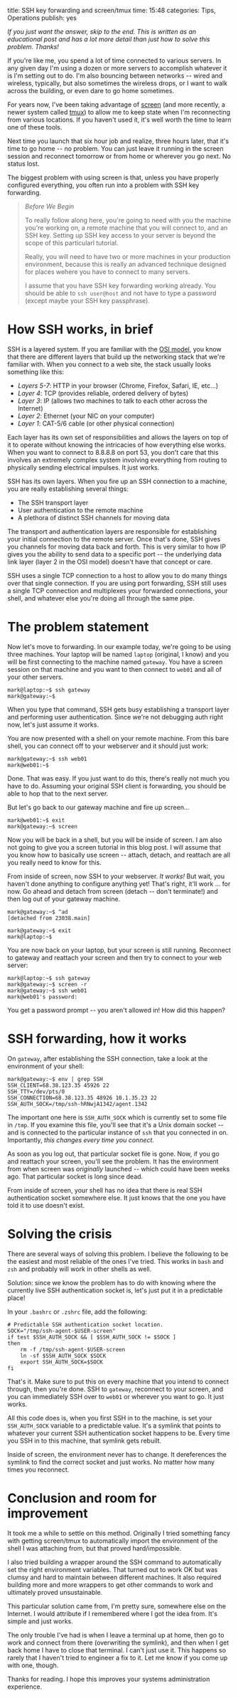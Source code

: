 title: SSH key forwarding and screen/tmux
time: 15:48
categories: Tips, Operations
publish: yes

*If you just want the answer, skip to the end. This is written as an
educational post and has a lot more detail than just how to solve this
problem. Thanks!*

If you're like me, you spend a lot of time connected to various servers.
In any given day I'm using a dozen or more servers to accomplish
whatever it is I'm setting out to do. I'm also bouncing between networks
-- wired and wireless, typically, but also sometimes the wireless
drops, or I want to walk across the building, or even dare to go home
sometimes.

For years now, I've been taking advantage of
[screen](http://www.gnu.org/s/screen/) (and more recently, a newer
system called [tmux](http://tmux.sourceforge.net/)) to allow me to keep
state when I'm reconnecting from various locations. If you haven't used
it, it's well worth the time to learn one of these tools.

Next time you launch that six hour job and realize, three hours later,
that it's time to go home -- no problem. You can just leave it running
in the screen session and reconnect tomorrow or from home or wherever
you go next. No status lost.

The biggest problem with using screen is that, unless you have properly
configured everything, you often run into a problem with SSH key
forwarding.

> *Before We Begin*
>
> To really follow along here, you're going to need with you the machine
> you're working on, a remote machine that you will connect to, and an
> SSH key. Setting up SSH key access to your server is beyond the scope
> of this particularl tutorial.
>
> Really, you will need to have two or more machines in your production
> environment, because this is really an advanced technique designed for
> places wehere you have to connect to many servers.
>
> I assume that you have SSH key forwarding working already. You should
> be able to `ssh user@host` and not have to type a password (except
> maybe your SSH key passphrase).

# How SSH works, in brief

SSH is a layered system. If you are familiar with the [OSI
model](http://en.wikipedia.org/wiki/OSI_model), you know that there are
different layers that build up the networking stack that we're familiar
with. When you connect to a web site, the stack usually looks something
like this:

* *Layers 5-7*: HTTP in your browser (Chrome, Firefox, Safari, IE, etc...)
* *Layer 4*: TCP (provides reliable, ordered delivery of bytes)
* *Layer 3*: IP (allows two machines to talk to each other across the Internet)
* *Layer 2*: Ethernet (your NIC on your computer)
* *Layer 1*: CAT-5/6 cable (or other physical connection)

Each layer has its own set of responsibilities and allows the layers on
top of it to operate without knowing the intricacies of how everything
else works. When you want to connect to 8.8.8.8 on port 53, you don't
care that this involves an extremely complex system involving everything
from routing to physically sending electrical impulses. It just works.

SSH has its own layers. When you fire up an SSH connection to a machine,
you are really establishing several things:

* The SSH transport layer
* User authentication to the remote machine
* A plethora of distinct SSH channels for moving data

The transport and authentication layers are responsible for establishing
your initial connection to the remote server. Once that's done, SSH
gives you channels for moving data back and forth. This is very similar
to how IP gives you the ability to send data to a specific port -- the
underlying data link layer (layer 2 in the OSI model) doesn't have that
concept or care.

SSH uses a single TCP connection to a host to allow you to do many
things over that single connection. If you are using port forwarding,
SSH still uses a single TCP connection and multiplexes your forwarded
connections, your shell, and whatever else you're doing all through the
same pipe.

# The problem statement

Now let's move to forwarding. In our example today, we're going to be
using three machines. Your laptop will be named `laptop` (original, I
know) and you will be first connecting to the machine named `gateway`.
You have a screen session on that machine and you want to then connect
to `web01` and all of your other servers.

    mark@laptop:~$ ssh gateway
    mark@gateway:~$

When you type that command, SSH gets busy establishing a transport layer
and performing user authentication. Since we're not debugging auth right
now, let's just assume it works.

You are now presented with a shell on your remote machine. From this
bare shell, you can connect off to your webserver and it should just
work:

    mark@gateway:~$ ssh web01
    mark@web01:~$

Done. That was easy. If you just want to do this, there's really not
much you have to do. Assuming your original SSH client is forwarding,
you should be able to hop that to the next server.

But let's go back to our gateway machine and fire up screen...

    mark@web01:~$ exit
    mark@gateway:~$ screen

Now you will be back in a shell, but you will be inside of screen. I am
also not going to give you a screen tutorial in this blog post. I will
assume that you know how to basically use screen -- attach, detach, and
reattach are all you really need to know for this.

From inside of screen, now SSH to your webserver. *It works!* But wait,
you haven't done anything to configure anything yet! That's right, it'll
work ... for now. Go ahead and detach from screen (detach -- don't
terminate!) and then log out of your gateway machine.

    mark@gateway:~$ ^ad
    [detached from 23038.main]

    mark@gateway:~$ exit
    mark@laptop:~$

You are now back on your laptop, but your screen is still running.
Reconnect to gateway and reattach your screen and then try to connect to
your web server:

    mark@laptop:~$ ssh gateway
    mark@gateway:~$ screen -r
    mark@gateway:~$ ssh web01
    mark@web01's password:

You get a password prompt -- you aren't allowed in! How did this happen?

# SSH forwarding, how it works

On `gateway`, after establishing the SSH connection, take a look at the
environment of your shell:

    mark@gateway:~$ env | grep SSH
    SSH_CLIENT=68.38.123.35 45926 22
    SSH_TTY=/dev/pts/0
    SSH_CONNECTION=68.38.123.35 48926 10.1.35.23 22
    SSH_AUTH_SOCK=/tmp/ssh-hRNwjA1342/agent.1342

The important one here is `SSH_AUTH_SOCK` which is currently set to some
file in `/tmp`. If you examine this file, you'll see that it's a Unix
domain socket -- and is connected to the particular instance of `ssh`
that you connected in on. Importantly, *this changes every time you
connect*.

As soon as you log out, that particular socket file is gone. Now, if
you go and reattach your screen, you'll see the problem. It has the
environment from when screen was _originally_ launched -- which could
have been weeks ago. That particular socket is long since dead.

From inside of screen, your shell has no idea that there is real SSH
authentication socket somewhere else. It just knows that the one you
have told it to use doesn't exist.

# Solving the crisis

There are several ways of solving this problem. I believe the following
to be the easiest and most reliable of the ones I've tried. This works
in `bash` and `zsh` and probably will work in other shells as well.

Solution: since we know the problem has to do with knowing where the
currently live SSH authentication socket is, let's just put it in a
predictable place!

In your `.bashrc` or `.zshrc` file, add the following:

    # Predictable SSH authentication socket location.
    SOCK="/tmp/ssh-agent-$USER-screen"
    if test $SSH_AUTH_SOCK && [ $SSH_AUTH_SOCK != $SOCK ]
    then
        rm -f /tmp/ssh-agent-$USER-screen
        ln -sf $SSH_AUTH_SOCK $SOCK
        export SSH_AUTH_SOCK=$SOCK
    fi

That's it. Make sure to put this on every machine that you intend to
connect through, then you're done. SSH to `gateway`, reconnect to your
screen, and you can immediately SSH over to `web01` or wherever you want
to go. It just works.

All this code does is, when you first SSH in to the machine, is set your
`SSH_AUTH_SOCK` variable to a predictable value. It's a symlink that
points to whatever your current SSH authentication socket happens to be.
Every time you SSH in to this machine, that symlink gets rebuilt.

Inside of screen, the environment never has to change. It dereferences
the symlink to find the correct socket and just works. No matter how
many times you reconnect.

# Conclusion and room for improvement

It took me a while to settle on this method. Originally I tried
something fancy with getting screen/tmux to automatically import
the environment of the shell I was attaching from, but that proved
hard/impossible.

I also tried building a wrapper around the SSH command to automatically
set the right environment variables. That turned out to work OK but
was clumsy and hard to maintain between different machines. It also
required building more and more wrappers to get other commands to work
and ultimately proved unsustainable.

This particular solution came from, I'm pretty sure, somewhere else on
the Internet. I would attribute if I remembered where I got the idea
from. It's simple and just works.

The only trouble I've had is when I leave a terminal up at home, then go
to work and connect from there (overwriting the symlink), and then when
I get back home I have to close that terminal. I can't just use it. This
happens so rarely that I haven't tried to engineer a fix to it. Let me
know if you come up with one, though.

Thanks for reading. I hope this improves your systems administration
experience.
